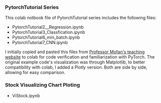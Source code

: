 ### PytorchTutorial Series

This colab notbook file of PytorchTutorial series includes the following files:
* PytorchTutorial2__Regression.ipynb
* PytorchTutorial3_Classfication.ipynb
* PytorchTutorial6_min_batch.ipynb
* PytorchTutorial7_CNN.ipynb

I initially copied and pasted this files from [Professor Mofan's teaching website](https://juejin.cn/search?query=莫凡Pytorch教程&type=0) to colab for code verification and familiarization with PyTorch. The original example code's visualization was through Matplotlib, to better compatibility with colab, I added a Plotly version. Both are side by side, allowing for easy comparison.

### Stock Visualizing Chart Ploting

* ViStock.ipynb

